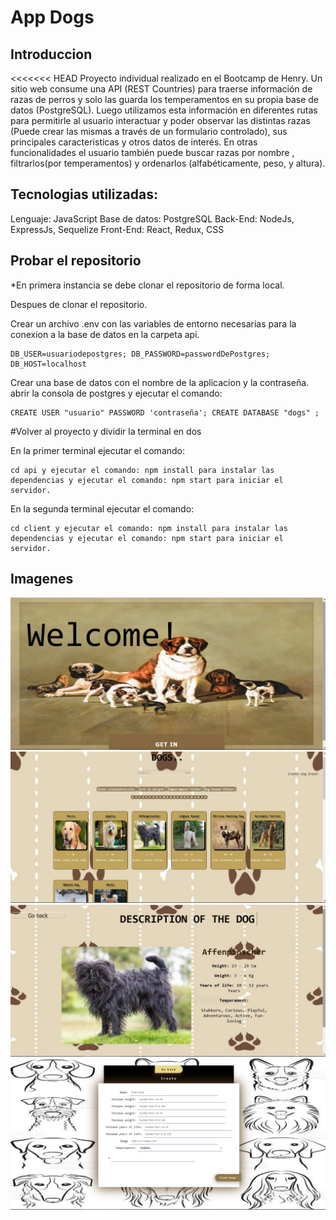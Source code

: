 # App Dogs

## Introduccion

<<<<<<< HEAD
Proyecto individual realizado en el Bootcamp de Henry. Un sitio web consume una API (REST Countries) para traerse información de razas de perros y solo las guarda los temperamentos en su propia base de datos (PostgreSQL). Luego utilizamos esta información en diferentes rutas para permitirle al usuario interactuar y poder observar las distintas razas (Puede crear las mismas a través de un formulario controlado), sus principales caracteristicas y otros datos de interés. En otras funcionalidades el usuario también puede buscar razas por nombre , filtrarlos(por temperamentos) y ordenarlos (alfabéticamente, peso, y altura).


## Tecnologias utilizadas: 


Lenguaje: JavaScript
Base de datos: PostgreSQL
Back-End: NodeJs, ExpressJs, Sequelize
Front-End: React, Redux, CSS

## Probar el repositorio


\*En primera instancia se debe clonar el repositorio de forma local.


Despues de clonar el repositorio.

Crear un archivo .env con las variables de entorno necesarias para la conexion a la base de datos en la carpeta api.


    DB_USER=usuariodepostgres; DB_PASSWORD=passwordDePostgres; DB_HOST=localhost

Crear una base de datos con el nombre de la aplicacion y la contraseña. abrir la consola de postgres y ejecutar el comando:

    CREATE USER "usuario" PASSWORD 'contraseña'; CREATE DATABASE "dogs" ;

#Volver al proyecto y dividir la terminal en dos

En la primer terminal ejecutar el comando:

    cd api y ejecutar el comando: npm install para instalar las dependencias y ejecutar el comando: npm start para iniciar el servidor.

En la segunda terminal ejecutar el comando:

    cd client y ejecutar el comando: npm install para instalar las dependencias y ejecutar el comando: npm start para iniciar el servidor.

## Imagenes

![landin](/image/landing.jpeg)
![home](/image/home.jpeg)
![detalle](/image/detalle.jpeg)
![form](/image/form.jpeg)
